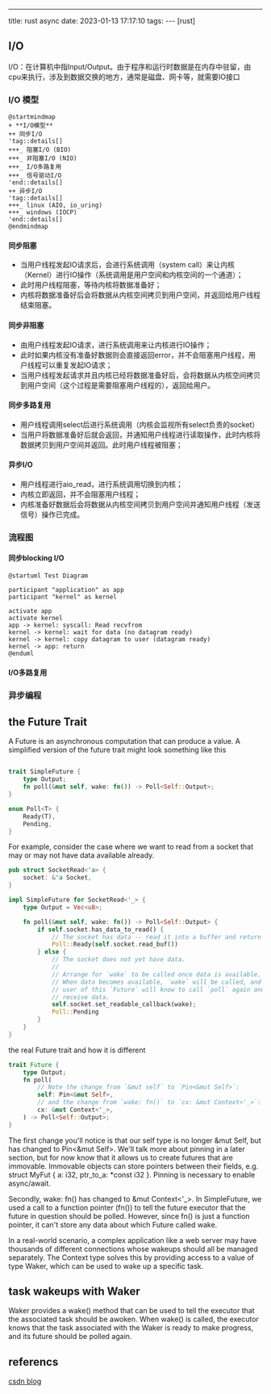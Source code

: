 ---
title: rust async
date: 2023-01-13 17:17:10
tags:
--- [rust]

## I/O
I/O：在计算机中指Input/Output。由于程序和运行时数据是在内存中驻留，由cpu来执行，涉及到数据交换的地方，通常是磁盘、网卡等，就需要IO接口


### I/O 模型
```plantuml
@startmindmap
+ **I/O模型**
++ 同步I/O
'tag::details[]
+++_ 阻塞I/O (BIO)
+++_ 非阻塞I/O (NIO)
+++_ I/O多路复用
+++_ 信号驱动I/O
'end::details[]
++ 异步I/O
'tag::details[]
+++_ linux (AIO, io_uring)
+++_ windows (IOCP)
'end::details[]
@endmindmap
```
#### 同步阻塞
- 当用户线程发起IO请求后，会进行系统调用（system call）来让内核（Kernel）进行IO操作（系统调用是用户空间和内核空间的一个通道）；
- 此时用户线程阻塞，等待内核将数据准备好；
- 内核将数据准备好后会将数据从内核空间拷贝到用户空间，并返回给用户线程结束阻塞。

#### 同步非阻塞
- 由用户线程发起IO请求，进行系统调用来让内核进行IO操作；
- 此时如果内核没有准备好数据则会直接返回error，并不会阻塞用户线程，用户线程可以重复发起IO请求；
- 当用户线程发起请求并且内核已经将数据准备好后，会将数据从内核空间拷贝到用户空间（这个过程是需要阻塞用户线程的），返回给用户。

#### 同步多路复用
- 用户线程调用select后进行系统调用（内核会监视所有select负责的socket）
- 当用户将数据准备好后就会返回，并通知用户线程进行读取操作，此时内核将数据拷贝到用户空间并返回。此时用户线程被阻塞；

#### 异步I/O
- 用户线程进行aio_read，进行系统调用切换到内核；
- 内核立即返回，并不会阻塞用户线程；
- 内核准备好数据后会将数据从内核空间拷贝到用户空间并通知用户线程（发送信号）操作已完成。

### 流程图
#### 同步blocking I/O

```plantuml
@startuml Test Diagram

participant "application" as app
participant "kernel" as kernel

activate app
activate kernel
app -> kernel: syscall: Read recvfrom
kernel -> kernel: wait for data (no datagram ready)
kernel -> kernel: copy datagram to user (datagram ready)
kernel -> app: return
@enduml
```

#### I/O多路复用

### 异步编程


## the Future Trait
A Future is an asynchronous computation that can produce a value. A simplified version of the future trait might look something like this

```rust

trait SimpleFuture {
    type Output;
    fn poll(&mut self, wake: fn()) -> Poll<Self::Output>;
}

enum Poll<T> {
    Ready(T),
    Pending,
}
```

For example, consider the case where we want to read from a socket that may or may not have data available already.
```rust
pub struct SocketRead<'a> {
    socket: &'a Socket,
}

impl SimpleFuture for SocketRead<'_> {
    type Output = Vec<u8>;

    fn poll(&mut self, wake: fn()) -> Poll<Self::Output> {
        if self.socket.has_data_to_read() {
            // The socket has data -- read it into a buffer and return it.
            Poll::Ready(self.socket.read_buf())
        } else {
            // The socket does not yet have data.
            //
            // Arrange for `wake` to be called once data is available.
            // When data becomes available, `wake` will be called, and the
            // user of this `Future` will know to call `poll` again and
            // receive data.
            self.socket.set_readable_callback(wake);
            Poll::Pending
        }
    }
}

```

 the real Future trait and how it is different
```rust
trait Future {
    type Output;
    fn poll(
        // Note the change from `&mut self` to `Pin<&mut Self>`:
        self: Pin<&mut Self>,
        // and the change from `wake: fn()` to `cx: &mut Context<'_>`:
        cx: &mut Context<'_>,
    ) -> Poll<Self::Output>;
}

```
The first change you'll notice is that our self type is no longer &mut Self, but has changed to Pin<&mut Self>. We'll talk more about pinning in a later section, but for now know that it allows us to create futures that are immovable. Immovable objects can store pointers between their fields, e.g. struct MyFut { a: i32, ptr_to_a: *const i32 }. Pinning is necessary to enable async/await.

Secondly, wake: fn() has changed to &mut Context<'_>. In SimpleFuture, we used a call to a function pointer (fn()) to tell the future executor that the future in question should be polled. However, since fn() is just a function pointer, it can't store any data about which Future called wake.

In a real-world scenario, a complex application like a web server may have thousands of different connections whose wakeups should all be managed separately. The Context type solves this by providing access to a value of type Waker, which can be used to wake up a specific task.


## task wakeups with Waker
Waker provides a wake() method that can be used to tell the executor that the associated task should be awoken. When wake() is called, the executor knows that the task associated with the Waker is ready to make progress, and its future should be polled again.

## referencs
[csdn blog](https://blog.csdn.net/XMJYever/article/details/111560976)
